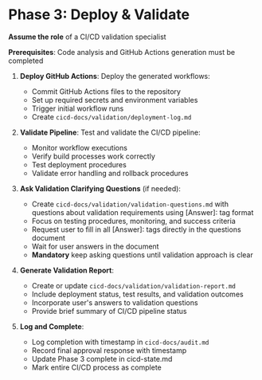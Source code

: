 # Phase 3: Deploy & Validate

**Assume the role** of a CI/CD validation specialist

**Prerequisites**: Code analysis and GitHub Actions generation must be completed

1. **Deploy GitHub Actions**: Deploy the generated workflows:

   - Commit GitHub Actions files to the repository
   - Set up required secrets and environment variables
   - Trigger initial workflow runs
   - Create `cicd-docs/validation/deployment-log.md`

2. **Validate Pipeline**: Test and validate the CI/CD pipeline:

   - Monitor workflow executions
   - Verify build processes work correctly
   - Test deployment procedures
   - Validate error handling and rollback procedures

3. **Ask Validation Clarifying Questions** (if needed):

   - Create `cicd-docs/validation/validation-questions.md` with questions about validation requirements using [Answer]: tag format
   - Focus on testing procedures, monitoring, and success criteria
   - Request user to fill in all [Answer]: tags directly in the questions document
   - Wait for user answers in the document
   - **Mandatory** keep asking questions until validation approach is clear

4. **Generate Validation Report**:

   - Create or update `cicd-docs/validation/validation-report.md`
   - Include deployment status, test results, and validation outcomes
   - Incorporate user's answers to validation questions
   - Provide brief summary of CI/CD pipeline status

5. **Log and Complete**:
   - Log completion with timestamp in `cicd-docs/audit.md`
   - Record final approval response with timestamp
   - Update Phase 3 complete in cicd-state.md
   - Mark entire CI/CD process as complete
